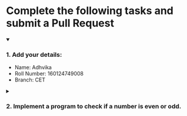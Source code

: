 # Complete the following tasks and submit a Pull Request
<details open>
<summary><h3>1. Add your details: </h3></summary>
<ul>
  <li> Name: Adhvika </li>
  <li> Roll Number: 160124749008</li>
  <li> Branch: CET</li>
</ul>
</details>
<details>
<summary><h3> 2. Implement a program to check if a number is even or odd. </h3></summary>
<ul>
<h4>
<pre>#include<iostream>
     using namespaces std;
     int main(){
          cout<<"Enter a number :/n";
          cin>>num;
          if(num%2==0){
              cout<<"Even Number"<<endl;
          }
          else{
              cout<<"Odd Number"<<endl;
          }
     }
</pre></h4>   
  <li> Create a new file in the repository and add your code. </li>
  <li> Use any programming language of your choice. </li>
</ul>
</details>
